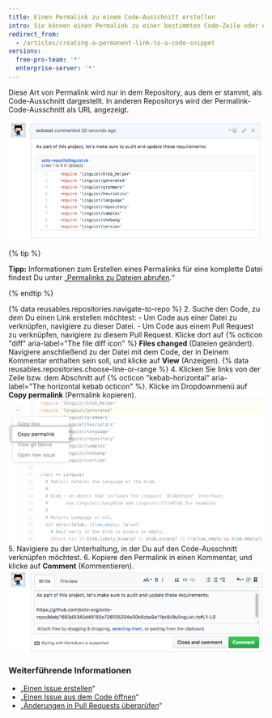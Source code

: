 ```yaml
---
title: Einen Permalink zu einem Code-Ausschnitt erstellen
intro: Sie können einen Permalink zu einer bestimmten Code-Zeile oder einem bestimmten Code-Ausschnitt in einer spezifischen Version einer Datei oder eines Pull Requests erstellen.
redirect_from:
  - /articles/creating-a-permanent-link-to-a-code-snippet
versions:
  free-pro-team: '*'
  enterprise-server: '*'
---
```


Diese Art von Permalink wird nur in dem Repository, aus dem er stammt, als Code-Ausschnitt dargestellt. In anderen Repositorys wird der Permalink-Code-Ausschnitt als URL angezeigt.

![In einem Kommentar dargestellter Code-Ausschnitt](/assets/images/help/repository/rendered-code-snippet.png)

{% tip %}

**Tipp:** Informationen zum Erstellen eines Permalinks für eine komplette Datei findest Du unter „[Permalinks zu Dateien abrufen](/articles/getting-permanent-links-to-files).“

{% endtip %}

{% data reusables.repositories.navigate-to-repo %}
2. Suche den Code, zu dem Du einen Link erstellen möchtest:
    - Um Code aus einer Datei zu verknüpfen, navigiere zu dieser Datei.
    - Um Code aus einem Pull Request zu verknüpfen, navigiere zu diesem Pull Request. Klicke dort auf {% octicon "diff" aria-label="The file diff icon" %} **Files changed** (Dateien geändert). Navigiere anschließend zu der Datei mit dem Code, der in Deinem Kommentar enthalten sein soll, und klicke auf **View** (Anzeigen).
{% data reusables.repositories.choose-line-or-range %}
4. Klicken Sie links von der Zeile bzw. dem Abschnitt auf {% octicon "kebab-horizontal" aria-label="The horizontal kebab octicon" %}. Klicke im Dropdownmenü auf **Copy permalink** (Permalink kopieren). ![Über 3-Punkte-Symbol erreichbares Menü mit Option zum Kopieren eines Permalinks für eine ausgewählte Zeile](/assets/images/help/repository/copy-permalink-specific-line.png)
5. Navigiere zu der Unterhaltung, in der Du auf den Code-Ausschnitt verknüpfen möchtest.
6. Kopiere den Permalink in einen Kommentar, und klicke auf **Comment** (Kommentieren). ![Kopierter Permalink in einem Kommentar im selben Repository](/assets/images/help/repository/code-snippet-permalink-in-comment.png)

### Weiterführende Informationen

- „[Einen Issue erstellen](/articles/creating-an-issue/)“
- „[Einen Issue aus dem Code öffnen](/articles/opening-an-issue-from-code/)“
- „[Änderungen in Pull Requests überprüfen](/articles/reviewing-changes-in-pull-requests/)“
